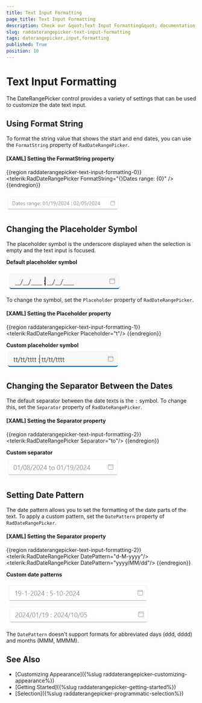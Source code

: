 ```yaml
---
title: Text Input Formatting
page_title: Text Input Formatting
description: Check our &quot;Text Input Formatting&quot; documentation article for the RadDateRangePicker WPF control.
slug: raddaterangepicker-text-input-formatting
tags: daterangepicker,input,formatting
published: True
position: 10
---
```


# Text Input Formatting

The DateRangePicker control provides a variety of settings that can be used to customize the date text input.

## Using Format String

To format the string value that shows the start and end dates, you can use the `FormatString` property of `RadDateRangePicker`.

#### __[XAML] Setting the FormatString property__
{{region raddaterangepicker-text-input-formatting-0}}
	<telerik:RadDateRangePicker FormatString="{}Dates range: {0}" />
{{endregion}}

![Picture showing WPF RadDateRangePicker with custom format string](images/raddaterangepicker-text-input-formatting-0.png)

## Changing the Placeholder Symbol

The placeholder symbol is the underscore displayed when the selection is empty and the text input is focused.

__Default placeholder symbol__  

![Picture showing WPF RadDateRangePicker default placeholder](images/raddaterangepicker-text-input-formatting-1.png)

To change the symbol, set the `Placeholder` property of `RadDateRangePicker`.

#### __[XAML] Setting the Placeholder property__
{{region raddaterangepicker-text-input-formatting-1}}
	<telerik:RadDateRangePicker Placeholder="t"/>
{{endregion}}

__Custom placeholder symbol__  
![Picture showing WPF RadDateRangePicker with custom placeholder](images/raddaterangepicker-text-input-formatting-2.png)

## Changing the Separator Between the Dates

The default separator between the date texts is the `:` symbol. To change this, set the `Separator` property of `RadDateRangePicker`.

#### __[XAML] Setting the Separator property__
{{region raddaterangepicker-text-input-formatting-2}}
	<telerik:RadDateRangePicker Separator="to"/>
{{endregion}}

__Custom separator__  
![Picture showing WPF RadDateRangePicker with custom separator](images/raddaterangepicker-text-input-formatting-3.png)

## Setting Date Pattern

The date pattern allows you to set the formatting of the date parts of the text. To apply a custom pattern, set the `DatePattern` property of `RadDateRangePicker`.

#### __[XAML] Setting the Separator property__
{{region raddaterangepicker-text-input-formatting-2}}
	<telerik:RadDateRangePicker DatePattern="d-M-yyyy"/>
	<telerik:RadDateRangePicker DatePattern="yyyy/MM/dd"/>
{{endregion}}

__Custom date patterns__   
  
![Picture showing WPF RadDateRangePicker with custom date pattern](images/raddaterangepicker-text-input-formatting-4.png)

The `DatePattern` doesn't support formats for abbreviated days (ddd, dddd) and months (MMM, MMMM).

## See Also  
* [Customizing Appearance]({%slug raddaterangepicker-customizing-appearance%})
* [Getting Started]({%slug raddaterangepicker-getting-started%})
* [Selection]({%slug raddaterangepicker-programmatic-selection%})
